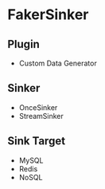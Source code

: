 # FakerSinker


## Plugin
- Custom Data Generator

## Sinker
- OnceSinker
- StreamSinker


## Sink Target
- MySQL
- Redis
- NoSQL